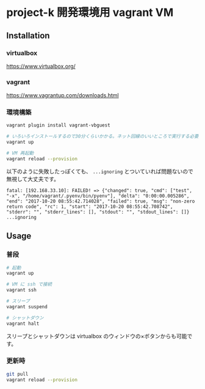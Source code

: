 # project-k 開発環境用 vagrant VM

## Installation

### virtualbox

https://www.virtualbox.org/

### vagrant

https://www.vagrantup.com/downloads.html

### 環境構築

```sh
vagrant plugin install vagrant-vbguest

# いろいろインストールするので30分くらいかかる。ネット回線のいいところで実行する必要あり。
vagrant up

# VM 再起動
vagrant reload --provision
```

以下のように失敗したっぽくても、 `...ignoring` とついていれば問題ないので無視して大丈夫です。

```
fatal: [192.168.33.10]: FAILED! => {"changed": true, "cmd": ["test", "-x", "/home/vagrant/.pyenv/bin/pyenv"], "delta": "0:00:00.005286", "end": "2017-10-20 08:55:42.714028", "failed": true, "msg": "non-zero return code", "rc": 1, "start": "2017-10-20 08:55:42.708742", "stderr": "", "stderr_lines": [], "stdout": "", "stdout_lines": []}
...ignoring
```

## Usage

### 普段

```sh
# 起動
vagrant up

# VM に ssh で接続
vagrant ssh

# スリープ
vagrant suspend

# シャットダウン
vagrant halt
```

スリープとシャットダウンは virtualbox のウィンドウの×ボタンからも可能です。

### 更新時

```sh
git pull
vagrant reload --provision
```
